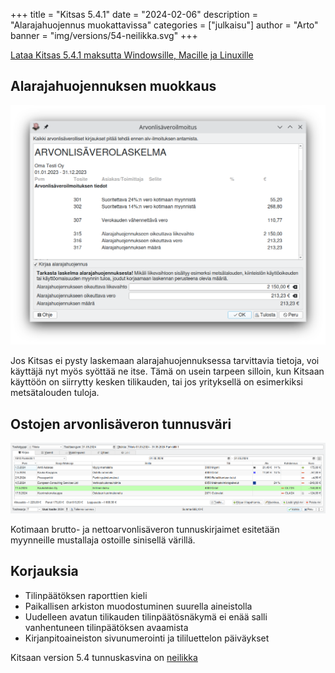 +++
title = "Kitsas 5.4.1"
date = "2024-02-06"
description = "Alarajahuojennus muokattavissa"
categories = ["julkaisu"]
author = "Arto"
banner = "img/versions/54-neilikka.svg"
+++  

[Lataa Kitsas 5.4.1 maksutta Windowsille, Macille ja Linuxille](/lataa)


## Alarajahuojennuksen muokkaus

<img src="/img/fi/alv/huojennus.png" class="img-responsive"/>

Jos Kitsas ei pysty laskemaan alarajahuojennuksessa tarvittavia tietoja, voi käyttäjä nyt myös syöttää ne itse. Tämä on usein tarpeen silloin, kun Kitsaan käyttöön on siirrytty kesken tilikauden, tai jos yrityksellä on esimerkiksi metsätalouden tuloja.

## Ostojen arvonlisäveron tunnusväri

<img src="/img/fi/kirjaus/tiliote/riveille.png" class="img-responsive"/>

Kotimaan brutto- ja nettoarvonlisäveron tunnuskirjaimet esitetään myynneille mustallaja ostoille sinisellä värillä. 

## Korjauksia

- Tilinpäätöksen raporttien kieli
- Paikallisen arkiston muodostuminen suurella aineistolla
- Uudelleen avatun tilikauden tilinpäätösnäkymä ei enää salli vanhentuneen tilinpäätöksen avaamista
- Kirjanpitoaineiston sivunumerointi ja tililuettelon päiväykset


Kitsaan version 5.4 tunnuskasvina on [neilikka](https://fi.wikipedia.org/wiki/Neilikat)